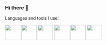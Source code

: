 ### Hi there 👋

Languages and tools I use:

<img src="https://cdn.jsdelivr.net/gh/devicons/devicon/icons/java/java-original-wordmark.svg" width="50px" /> <img src="https://cdn.jsdelivr.net/gh/devicons/devicon/icons/django/django-original.svg" width="50px" /> <img src="https://cdn.jsdelivr.net/gh/devicons/devicon/icons/heroku/heroku-original-wordmark.svg" width="50px" /> <img src="https://cdn.jsdelivr.net/gh/devicons/devicon/icons/jquery/jquery-original.svg" width="50px" /> <img src="https://cdn.jsdelivr.net/gh/devicons/devicon/icons/php/php-original.svg" width="50px" /> <img src="https://cdn.jsdelivr.net/gh/devicons/devicon/icons/swift/swift-original-wordmark.svg" width="50px" />






<!--
**mendelbellaiche/mendelbellaiche** is a ✨ _special_ ✨ repository because its `README.md` (this file) appears on your GitHub profile.

Here are some ideas to get you started:

- 🔭 I’m currently working on ...
- 🌱 I’m currently learning ...
- 👯 I’m looking to collaborate on ...
- 🤔 I’m looking for help with ...
- 💬 Ask me about ...
- 📫 How to reach me: ...
- 😄 Pronouns: ...
- ⚡ Fun fact: ...
-->
